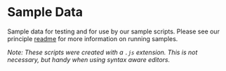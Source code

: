 # Sample Data

Sample data for testing and for use by our sample scripts. Please see our principle [readme](../../readme.md) for more information on running samples.

_Note: These scripts were created with a `.js` extension. This is not necessary, but handy when using syntax aware editors._
